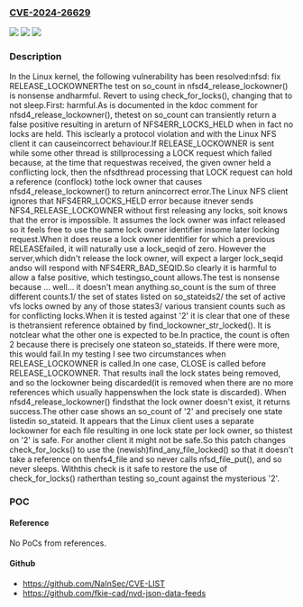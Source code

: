 ### [CVE-2024-26629](https://cve.mitre.org/cgi-bin/cvename.cgi?name=CVE-2024-26629)
![](https://img.shields.io/static/v1?label=Product&message=Linux&color=blue)
![](https://img.shields.io/static/v1?label=Version&message=e2fc17fcc503%3C%20c6f8b3fcc627%20&color=brighgreen)
![](https://img.shields.io/static/v1?label=Vulnerability&message=n%2Fa&color=brighgreen)

### Description

In the Linux kernel, the following vulnerability has been resolved:nfsd: fix RELEASE_LOCKOWNERThe test on so_count in nfsd4_release_lockowner() is nonsense andharmful.  Revert to using check_for_locks(), changing that to not sleep.First: harmful.As is documented in the kdoc comment for nfsd4_release_lockowner(), thetest on so_count can transiently return a false positive resulting in areturn of NFS4ERR_LOCKS_HELD when in fact no locks are held.  This isclearly a protocol violation and with the Linux NFS client it can causeincorrect behaviour.If RELEASE_LOCKOWNER is sent while some other thread is stillprocessing a LOCK request which failed because, at the time that requestwas received, the given owner held a conflicting lock, then the nfsdthread processing that LOCK request can hold a reference (conflock) tothe lock owner that causes nfsd4_release_lockowner() to return anincorrect error.The Linux NFS client ignores that NFS4ERR_LOCKS_HELD error because itnever sends NFS4_RELEASE_LOCKOWNER without first releasing any locks, soit knows that the error is impossible.  It assumes the lock owner was infact released so it feels free to use the same lock owner identifier insome later locking request.When it does reuse a lock owner identifier for which a previous RELEASEfailed, it will naturally use a lock_seqid of zero.  However the server,which didn't release the lock owner, will expect a larger lock_seqid andso will respond with NFS4ERR_BAD_SEQID.So clearly it is harmful to allow a false positive, which testingso_count allows.The test is nonsense because ... well... it doesn't mean anything.so_count is the sum of three different counts.1/ the set of states listed on so_stateids2/ the set of active vfs locks owned by any of those states3/ various transient counts such as for conflicting locks.When it is tested against '2' it is clear that one of these is thetransient reference obtained by find_lockowner_str_locked().  It is notclear what the other one is expected to be.In practice, the count is often 2 because there is precisely one stateon so_stateids.  If there were more, this would fail.In my testing I see two circumstances when RELEASE_LOCKOWNER is called.In one case, CLOSE is called before RELEASE_LOCKOWNER.  That results inall the lock states being removed, and so the lockowner being discarded(it is removed when there are no more references which usually happenswhen the lock state is discarded).  When nfsd4_release_lockowner() findsthat the lock owner doesn't exist, it returns success.The other case shows an so_count of '2' and precisely one state listedin so_stateid.  It appears that the Linux client uses a separate lockowner for each file resulting in one lock state per lock owner, so thistest on '2' is safe.  For another client it might not be safe.So this patch changes check_for_locks() to use the (newish)find_any_file_locked() so that it doesn't take a reference on thenfs4_file and so never calls nfsd_file_put(), and so never sleeps.  Withthis check is it safe to restore the use of check_for_locks() ratherthan testing so_count against the mysterious '2'.

### POC

#### Reference
No PoCs from references.

#### Github
- https://github.com/NaInSec/CVE-LIST
- https://github.com/fkie-cad/nvd-json-data-feeds

